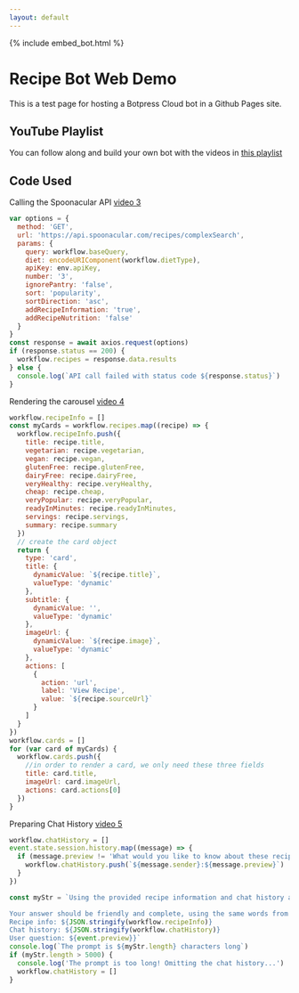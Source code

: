 ```yaml
---
layout: default
---
```


{% include embed_bot.html %}

# Recipe Bot Web Demo

This is a test page for hosting a Botpress Cloud bot in a Github Pages site.

## YouTube Playlist

You can follow along and build your own bot with the videos in [this playlist](https://www.youtube.com/playlist?list=PLlJHGGklthGnOzptoN_WV35UibNmZLMRE)


## Code Used

Calling the Spoonacular API [video 3](https://www.youtube.com/watch?v=cP9mWwC7rLE&list=PLlJHGGklthGnOzptoN_WV35UibNmZLMRE&index=3&t=6s&pp=gAQBiAQB)

```js
var options = {
  method: 'GET',
  url: 'https://api.spoonacular.com/recipes/complexSearch',
  params: {
    query: workflow.baseQuery,
    diet: encodeURIComponent(workflow.dietType),
    apiKey: env.apiKey,
    number: '3',
    ignorePantry: 'false',
    sort: 'popularity',
    sortDirection: 'asc',
    addRecipeInformation: 'true',
    addRecipeNutrition: 'false'
  }
}
const response = await axios.request(options)
if (response.status == 200) {
  workflow.recipes = response.data.results
} else {
  console.log(`API call failed with status code ${response.status}`)
}
```

Rendering the carousel [video 4](https://www.youtube.com/watch?v=qK0lm8ybWL8&list=PLlJHGGklthGnOzptoN_WV35UibNmZLMRE&index=4&pp=gAQBiAQB)

```js
workflow.recipeInfo = []
const myCards = workflow.recipes.map((recipe) => {
  workflow.recipeInfo.push({
    title: recipe.title,
    vegetarian: recipe.vegetarian,
    vegan: recipe.vegan,
    glutenFree: recipe.glutenFree,
    dairyFree: recipe.dairyFree,
    veryHealthy: recipe.veryHealthy,
    cheap: recipe.cheap,
    veryPopular: recipe.veryPopular,
    readyInMinutes: recipe.readyInMinutes,
    servings: recipe.servings,
    summary: recipe.summary
  })
  // create the card object
  return {
    type: 'card',
    title: {
      dynamicValue: `${recipe.title}`,
      valueType: 'dynamic'
    },
    subtitle: {
      dynamicValue: '',
      valueType: 'dynamic'
    },
    imageUrl: {
      dynamicValue: `${recipe.image}`,
      valueType: 'dynamic'
    },
    actions: [
      {
        action: 'url',
        label: 'View Recipe',
        value: `${recipe.sourceUrl}`
      }
    ]
  }
})
workflow.cards = []
for (var card of myCards) {
  workflow.cards.push({
    //in order to render a card, we only need these three fields
    title: card.title,
    imageUrl: card.imageUrl,
    actions: card.actions[0]
  })
}
```

Preparing Chat History [video 5](https://www.youtube.com/watch?v=Enn6nGjmRzE&list=PLlJHGGklthGnOzptoN_WV35UibNmZLMRE&index=5&t=66s&pp=gAQBiAQB)

```js
workflow.chatHistory = []
event.state.session.history.map((message) => {
  if (message.preview != 'What would you like to know about these recipes?') {
    workflow.chatHistory.push(`${message.sender}:${message.preview}`)
  }
})

const myStr = `Using the provided recipe information and chat history as context, try to answer the question as honestly as possible. If you don't know the answer, say "I don't know." 

Your answer should be friendly and complete, using the same words from the question as much as possible.
Recipe info: ${JSON.stringify(workflow.recipeInfo)}
Chat history: ${JSON.stringify(workflow.chatHistory)}
User question: ${event.preview}}`
console.log(`The prompt is ${myStr.length} characters long`)
if (myStr.length > 5000) {
  console.log('The prompt is too long! Omitting the chat history...')
  workflow.chatHistory = []
}
```
